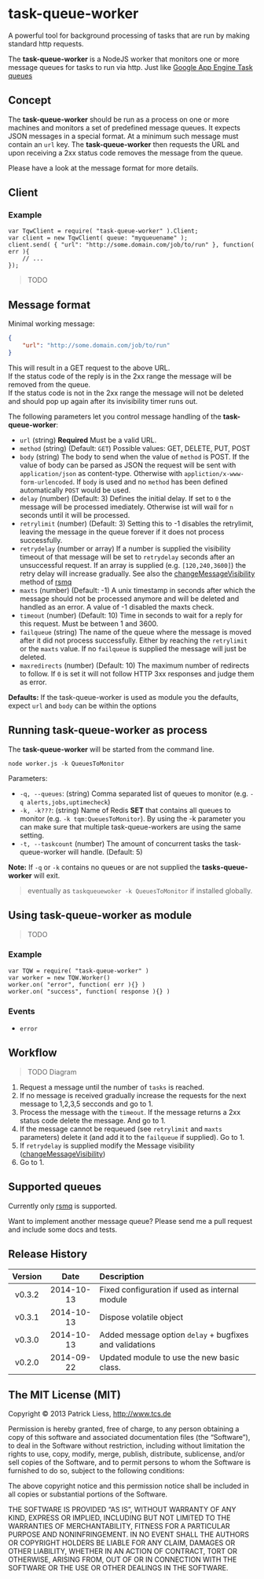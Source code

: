 # task-queue-worker

A powerful tool for background processing of tasks that are run by making standard http requests.

The **task-queue-worker** is a NodeJS worker that monitors one or more message queues for tasks to run via http. Just like [Google App Engine Task queues](https://developers.google.com/appengine/docs/python/taskqueue/)

## Concept

The **task-queue-worker** should be run as a process on one or more machines and monitors a set of predefined message queues. It expects JSON  messages in a special format. At a minimum such message must contain an `url` key. The **task-queue-worker** then requests the URL and upon receiving a 2xx status code removes the message from the queue.

Please have a look at the message format for more details.

## Client

### Example

```
var TqwClient = require( "task-queue-worker" ).Client;
var client = new TqwClient( queue: "myqueuename" );
client.send( { "url": "http://some.domain.com/job/to/run" }, function( err ){
	// ...
});
```

> TODO

## Message format

Minimal working message:

```json
{
	"url": "http://some.domain.com/job/to/run"
}
```

This will result in a GET request to the above URL.  
If the status code of the reply is in the 2xx range the message will be removed from the queue.  
If the status code is not in the 2xx range the message will not be deleted and should pop up again after its invisibility timer runs out.

The following parameters let you control message handling of the **task-queue-worker**:

* `url` (string) **Required** Must be a valid URL.
* `method` (string) (Default: `GET`) Possible values: GET, DELETE, PUT, POST
* `body` (string) The body to send when the value of `method` is POST. If the value of body can be parsed as JSON the request will be sent with `application/json` as content-type. Otherwise with `appliction/x-www-form-urlencoded`. If `body` is used and no `method` has been defined automatically `POST` would be used.
* `delay` (number) (Default: 3) Defines the initial delay. If set to `0` the message will be processed imediately. Otherwise ist will wail for `n` seconds until it will be processed.
* `retrylimit` (number) (Default: 3) Setting this to -1 disables the retrylimit, leaving the message in the queue forever if it does not process successfully.
* `retrydelay` (number or array) If a number is supplied the visibility timeout of that message will be set to `retrydelay` seconds after an unsuccessful request. If an array is supplied (e.g. `[120,240,3600]`) the retry delay will increase gradually. See also the [changeMessageVisibility](https://github.com/smrchy/rsmq#changemessagevisibility) method of [rsmq](https://github.com/smrchy/rsmq)
* `maxts` (number) (Default: -1) A unix timestamp in seconds after which the message should not be processed anymore and will be deleted and handled as an error. A value of -1 disabled the maxts check.
* `timeout` (number) (Default: 10) Time in seconds to wait for a reply for this request. Must be between 1 and 3600.
* `failqueue` (string) The name of the queue where the message is moved after it did not process successfully. Either by reaching the `retrylimit` or the `maxts` value. If no `failqueue` is supplied the message will just be deleted.
* `maxredirects` (number) (Default: 10) The maximum number of redirects to follow. If `0` is set it will not follow HTTP 3xx responses and judge them as error.

**Defaults:** If the task-queue-worker is used as module you the defaults, expect `url` and `body` can be within the options

## Running task-queue-worker as process

The **task-queue-worker** will be started from the command line.

`node worker.js -k QueuesToMonitor`

Parameters:

* `-q, --queues`: (string) Comma separated list of queues to monitor (e.g. `-q alerts,jobs,uptimecheck`)
* `-k, -k???`: (string) Name of Redis **SET** that contains all queues to monitor (e.g. `-k tqm:QueuesToMonitor`). By using the -k parameter you can make sure that multiple task-queue-workers are using the same setting.
* `-t, --taskcount` (number) The amount of concurrent tasks the task-queue-worker will handle. (Default: 5)

**Note:** If `-q` or `-k` contains no queues or are not supplied the **tasks-queue-worker** will exit.

> eventually as `taskqueuewoker -k QueuesToMonitor` if installed globally.

## Using task-queue-worker as module

> TODO

### Example

```
var TQW = require( "task-queue-worker" )
var worker = new TQW.Worker()
worker.on( "error", function( err ){} )
worker.on( "success", function( response ){} )
```

### Events

* `error`

## Workflow

> TODO Diagram

1. Request a message until the number of `tasks` is reached.
2. If no message is received gradually increase the requests for the next message to 1,2,3,5 secconds and go to 1.
3. Process the message with the `timeout`. If the message returns a 2xx status code delete the message. And go to 1.
4. If the message cannot be requeued (see `retrylimit` and `maxts` parameters) delete it (and add it to the `failqueue` if supplied). Go to 1.
5.  If `retrydelay` is supplied modify the Message visibility ([changeMessageVisibility](https://github.com/smrchy/rsmq#changemessagevisibility))
6. Go to 1.


## Supported queues

Currently only [rsmq](https://github.com/smrchy/rsmq) is supported.  

Want to implement another message queue? Please send me a pull request and include some docs and tests.


## Release History

|Version|Date|Description|
|:--:|:--:|:--|
|v0.3.2|2014-10-13|Fixed configuration if used as internal module|
|v0.3.1|2014-10-13|Dispose volatile object|
|v0.3.0|2014-10-13|Added message option `delay` + bugfixes and validations|
|v0.2.0|2014-09-22|Updated module to use the new basic class.|

## The MIT License (MIT)

Copyright © 2013 Patrick Liess, http://www.tcs.de

Permission is hereby granted, free of charge, to any person obtaining a copy of this software and associated documentation files (the “Software”), to deal in the Software without restriction, including without limitation the rights to use, copy, modify, merge, publish, distribute, sublicense, and/or sell copies of the Software, and to permit persons to whom the Software is furnished to do so, subject to the following conditions:

The above copyright notice and this permission notice shall be included in all copies or substantial portions of the Software.

THE SOFTWARE IS PROVIDED “AS IS”, WITHOUT WARRANTY OF ANY KIND, EXPRESS OR IMPLIED, INCLUDING BUT NOT LIMITED TO THE WARRANTIES OF MERCHANTABILITY, FITNESS FOR A PARTICULAR PURPOSE AND NONINFRINGEMENT. IN NO EVENT SHALL THE AUTHORS OR COPYRIGHT HOLDERS BE LIABLE FOR ANY CLAIM, DAMAGES OR OTHER LIABILITY, WHETHER IN AN ACTION OF CONTRACT, TORT OR OTHERWISE, ARISING FROM, OUT OF OR IN CONNECTION WITH THE SOFTWARE OR THE USE OR OTHER DEALINGS IN THE SOFTWARE.

